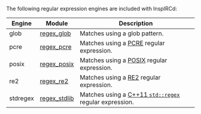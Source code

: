 <!-- This file contains a page fragment. Any changes will affect all pages that include it. -->

The following regular expression engines are included with InspIRCd:

Engine   | Module                                  | Description
-------- | --------------------------------------- | -----------
glob     | [regex_glob](/4/modules/regex_glob)     | Matches using a glob pattern.
pcre     | [regex_pcre](/4/modules/regex_pcre)     | Matches using a [PCRE](https://www.debuggex.com/cheatsheet/regex/pcre) regular expression.
posix    | [regex_posix](/4/modules/regex_posix)   | Matches using a [POSIX](http://man7.org/linux/man-pages/man7/regex.7.html) regular expression.
re2      | [regex_re2](/4/modules/regex_re2)       | Matches using a [RE2](https://github.com/google/re2/wiki/Syntax) regular expression.
stdregex | [regex_stdlib](/4/modules/regex_stdlib) | Matches using a [C++11 `std::regex`](http://cpprocks.com/files/c++11-regex-cheatsheet.pdf) regular expression.
